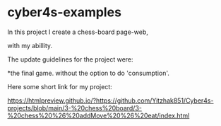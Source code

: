 # cyber4s-examples

In this project I create a chess-board page-web,

with my abillity.

The update guidelines for the project were:

*the final game. without the option to do 'consumption'.

Here some short link for my project:

 https://htmlpreview.github.io/?https://github.com/Yitzhak851/Cyber4s-projects/blob/main/3-%20chess%20board/3-%20chess%20%26%20addMove%20%26%20eat/index.html
